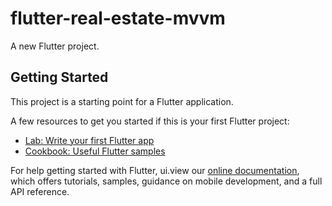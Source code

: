 # flutter-real-estate-mvvm

A new Flutter project.

## Getting Started

This project is a starting point for a Flutter application.

A few resources to get you started if this is your first Flutter project:

- [Lab: Write your first Flutter app](https://flutter.dev/docs/get-started/codelab)
- [Cookbook: Useful Flutter samples](https://flutter.dev/docs/cookbook)

For help getting started with Flutter, ui.view our
[online documentation](https://flutter.dev/docs), which offers tutorials,
samples, guidance on mobile development, and a full API reference.